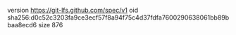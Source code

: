 version https://git-lfs.github.com/spec/v1
oid sha256:d0c52c3203fa9ce3ecf57f8a94f75c4d37fdfa7600290638061bb89bbaa8ecd6
size 876
